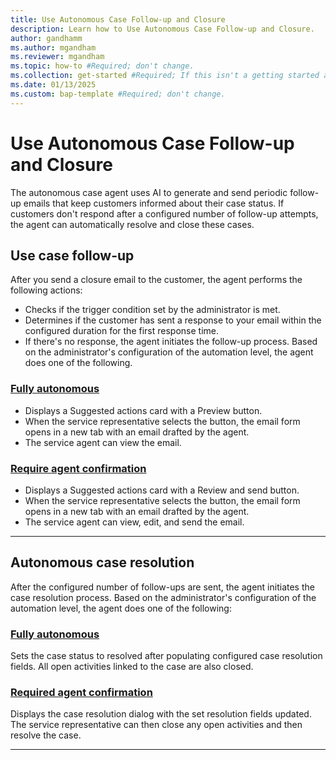 ```yaml
---
title: Use Autonomous Case Follow-up and Closure
description: Learn how to Use Autonomous Case Follow-up and Closure.
author: gandhamm
ms.author: mgandham
ms.reviewer: mgandham
ms.topic: how-to #Required; don't change.
ms.collection: get-started #Required; If this isn't a getting started article, don't remove the attribute, but leave the value blank. The values for this attribute will be updated over time.
ms.date: 01/13/2025
ms.custom: bap-template #Required; don't change.
---
```


# Use Autonomous Case Follow-up and Closure

The autonomous case agent uses AI to generate and send periodic follow-up emails that keep customers informed about their case status. If customers don't respond after a configured number of follow-up attempts, the agent can automatically resolve and close these cases.

## Use case follow-up

After you send a closure email to the customer, the agent performs the following actions:

- Checks if the trigger condition set by the administrator is met.
- Determines if the customer has sent a response to your email within the configured duration for the first response time.
- If there's no response, the agent initiates the follow-up process. Based on the administrator's configuration of the automation level, the agent does one of the following.


### [Fully autonomous](#tab/fullyautonomous)
  
  - Displays a Suggested actions card with a Preview button.
  - When the service representative selects the button, the email form opens in a new tab with an email drafted by the agent.
  - The service agent can view the email.

### [Require agent confirmation](#tab/requireagentconfirmation)

   - Displays a Suggested actions card with a Review and send button.
   - When the service representative selects the button, the email form opens in a new tab with an email drafted by the agent.
   - The service agent can view, edit, and send the email.

---

## Autonomous case resolution

After the configured number of follow-ups are sent, the agent initiates the case resolution process. Based on the administrator's configuration of the automation level, the agent does one of the following:


 ### [Fully autonomous](#tab/fullyautonomous)

  Sets the case status to resolved after populating configured case resolution fields. All open activities linked to the case are also closed.

 ### [Required agent confirmation](#tab/requireagentconfirmation)

  Displays the case resolution dialog with the set resolution fields updated. The service representative can then close any open activities and then resolve the case.

---